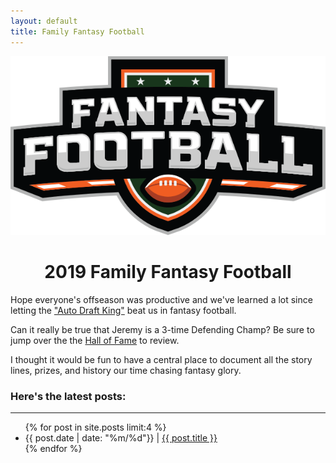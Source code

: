```yaml
---
layout: default
title: Family Fantasy Football
---
```

<img class="center" src="/assets/fantasy_football.png" alt="Fantasy Football">
<h1 align="center" >2019 Family Fantasy Football</h1>
Hope everyone's offseason was productive and we've learned a lot since letting the <a href="http://fantasy.espn.com/football/team?leagueId=215530&seasonId=2019&teamId=12" target="_blank">"Auto Draft King"</a> beat us in fantasy football.

Can it really be true that Jeremy is a 3-time Defending Champ? Be sure to jump over the the [Hall of Fame](https://sportsfamily.club/gallery) to review.

I thought it would be fun to have a central place to document all the story lines, prizes, and history our time chasing fantasy glory.

### Here's the latest posts:
----
<ul>
  {% for post in site.posts limit:4 %}
    <li>
      {{ post.date | date: "%m/%d"}} | <a href="{{ post.url }}">{{ post.title }}</a>
    </li>
  {% endfor %}
</ul>